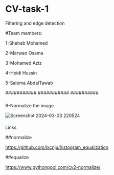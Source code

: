 # CV-task-1
Filtering and edge detection


#Team members:

1-Shehab Mohamed 

2-Marwan Osama

3-Mohamed Aziz

4-Heidi Hussin

5-Salema AbdalTawab



###########
###########
##########



#####

6-Normalize the image.

![Screenshot 2024-03-03 220524](https://github.com/Shehab-Hegab/CV-task-1/assets/137138481/5cd9b602-9b62-4b8d-9830-d33d96bbedf9)






















####
Links


##normalize


https://github.com/lxcnju/histogram_equalization


##equalize


https://www.pythonpool.com/cv2-normalize/


